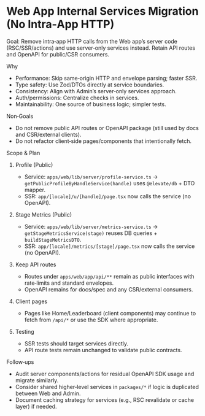 # Web App Internal Services Migration (No Intra‑App HTTP)

Goal: Remove intra‑app HTTP calls from the Web app’s server code (RSC/SSR/actions) and use server‑only services instead. Retain API routes and OpenAPI for public/CSR consumers.

Why

- Performance: Skip same‑origin HTTP and envelope parsing; faster SSR.
- Type safety: Use Zod/DTOs directly at service boundaries.
- Consistency: Align with Admin’s server‑only services approach.
- Auth/permissions: Centralize checks in services.
- Maintainability: One source of business logic; simpler tests.

Non‑Goals

- Do not remove public API routes or OpenAPI package (still used by docs and CSR/external clients).
- Do not refactor client‑side pages/components that intentionally fetch.

Scope & Plan

1. Profile (Public)
   - Service: `apps/web/lib/server/profile-service.ts` → `getPublicProfileByHandleService(handle)` uses `@elevate/db` + DTO mapper.
   - SSR: `app/[locale]/u/[handle]/page.tsx` now calls the service (no OpenAPI).

2. Stage Metrics (Public)
   - Service: `apps/web/lib/server/metrics-service.ts` → `getStageMetricsService(stage)` reuses DB queries + `buildStageMetricsDTO`.
   - SSR: `app/[locale]/metrics/[stage]/page.tsx` now calls the service (no OpenAPI).

3. Keep API routes
   - Routes under `apps/web/app/api/**` remain as public interfaces with rate‑limits and standard envelopes.
   - OpenAPI remains for docs/spec and any CSR/external consumers.

4. Client pages
   - Pages like Home/Leaderboard (client components) may continue to fetch from `/api/*` or use the SDK where appropriate.

5. Testing
   - SSR tests should target services directly.
   - API route tests remain unchanged to validate public contracts.

Follow‑ups

- Audit server components/actions for residual OpenAPI SDK usage and migrate similarly.
- Consider shared higher‑level services in `packages/*` if logic is duplicated between Web and Admin.
- Document caching strategy for services (e.g., RSC revalidate or cache layer) if needed.

